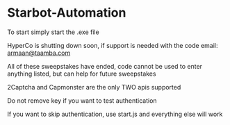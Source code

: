 # Starbot-Automation
To start simply start the .exe file

HyperCo is shutting down soon, if support is needed with the code email: armaan@taamba.com

All of these sweepstakes have ended, code cannot be used to enter anything listed, but can help for future sweepstakes

2Captcha and Capmonster are the only TWO apis supported

Do not remove key if you want to test authentication

If you want to skip authentication, use start.js and everything else will work
